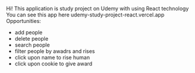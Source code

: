 Hi! This application is study project on Udemy with using React technology
You can see this app here udemy-study-project-react.vercel.app
Opportunities:
- add people
- delete people
- search people
- filter people by awadrs and rises 
- click upon name to rise human
- click upon cookie to give award
